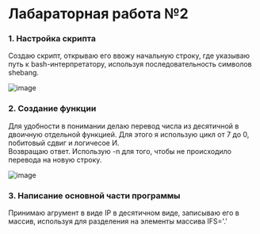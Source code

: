 # Лабараторная работа №2

### 1. Настройка скрипта
Создаю скрипт, открываю его ввожу начальную строку, где указываю путь ĸ bash-интерпретатору, используя последовательность символов shebang.

![image](https://github.com/user-attachments/assets/04f1a71d-3919-4bb9-9fb6-01198e144c8c)

### 2. Создание функции
Для удобности в понимании делаю перевод числа из десятичной в двоичную отдельной функцией. Для этого я использую цикл от 7 до 0, побитовый сдвиг и логичесое И. <br>
Возвращаю ответ. Использую -n для того, чтобы не происходило перевода на новую строку.

![image](https://github.com/user-attachments/assets/b969746d-462d-4b10-a976-123fcaed7f28)

### 3. Написание основной части программы
Принимаю агрумент в виде IP в десятичном виде, записываю его в массив, используя для разделения на элементы массива IFS='.'

